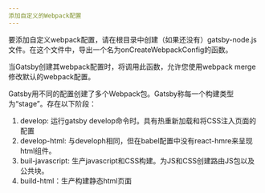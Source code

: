 ```yaml
---
添加自定义的Webpack配置
---
```


要添加自定义webpack配置，请在根目录中创建（如果还没有）gatsby-node.js文件。在这个文件中，导出一个名为onCreateWebpackConfig的函数。

当Gatsby创建其webpack配置时，将调用此函数，允许您使用webpack merge修改默认的webpack配置。

Gatsby用不同的配置创建了多个Webpack包。Gatsby称每一个构建类型为“stage”。存在以下阶段：

1. develop: 运行gatsby develop命令时。具有热重新加载和将CSS注入页面的配置
2. develop-html: 与developh相同，但在babel配置中没有react-hmre来呈现html组件。
3. buil-javascript: 生产javascript和CSS构建。为JS和CSS创建路由JS包以及公共块。
4. build-html：生产构建静态html页面